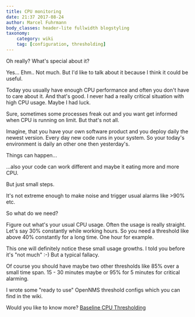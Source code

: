```yaml
---
title: CPU monitoring
date: 21:37 2017-08-24
author: Marcel Fuhrmann
body_classes: header-lite fullwidth blogstyling
taxonomy:
    category: wiki
    tag: [configuration, thresholding]
---
```


Oh really? What's special about it?

Yes... Ehm.. Not much.
But I'd like to talk about it because I think it could be useful.

Today you usually have enough CPU performance and often you don't have to care about it.
And that's good.
I never had a really critical situation with high CPU usage.
Maybe I had luck.

Sure, sometimes some processes freak out and you want get informed when CPU is running on limit.
But that's not all.

Imagine, that you have your own software product and you deploy daily the newest version.
Every day new code runs in your system.
So your today's environment is daily an other one then yesterday's.

Things can happen...

...also your code can work different and maybe it eating more and more CPU.

But just small steps.

It's not extreme enough to make noise and trigger usual alarms like >90% etc.


So what do we need?

Figure out what's your usual CPU usage.
Often the usage is really straight.
Let's say 30% constantly while working hours.
So you need a threshold like above 40% constantly for a long time.
One hour for example.

This one will definitely notice these small usage growths.
I told you before it's "not much" :-)
But a typical fallacy.

Of course you should have maybe two other thresholds like 85% over a small time span.
15 - 30 minutes maybe or 95% for 5 minutes for critical alarming.

I wrote some "ready to use" OpenNMS threshold configs which you can find in the wiki.

Would you like to know more? [Baseline CPU Thresholding](https://wiki.opennms.org/wiki/Baseline-CPU-thresholding)
